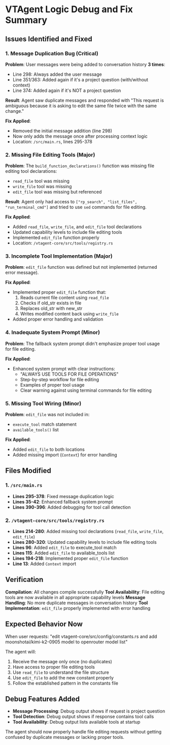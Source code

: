 # VTAgent Logic Debug and Fix Summary

## Issues Identified and Fixed

### 1. **Message Duplication Bug** (Critical)

**Problem**: User messages were being added to conversation history **3 times**:
- Line 298: Always added the user message
- Line 351/363: Added again if it's a project question (with/without context)
- Line 374: Added again if it's NOT a project question

**Result**: Agent saw duplicate messages and responded with "This request is ambiguous because it is asking to edit the same file twice with the same change."

**Fix Applied**:
- Removed the initial message addition (line 298)
- Now only adds the message once after processing context logic
- Location: `/src/main.rs`, lines 295-378

### 2. **Missing File Editing Tools** (Major)

**Problem**: The `build_function_declarations()` function was missing file editing tool declarations:
- `read_file` tool was missing
- `write_file` tool was missing
- `edit_file` tool was missing but referenced

**Result**: Agent only had access to `["rp_search", "list_files", "run_terminal_cmd"]` and tried to use `sed` commands for file editing.

**Fix Applied**:
- Added `read_file`, `write_file`, and `edit_file` tool declarations
- Updated capability levels to include file editing tools
- Implemented `edit_file` function properly
- Location: `/vtagent-core/src/tools/registry.rs`

### 3. **Incomplete Tool Implementation** (Major)

**Problem**: `edit_file` function was defined but not implemented (returned error message).

**Fix Applied**:
- Implemented proper `edit_file` function that:
  1. Reads current file content using `read_file`
  2. Checks if old_str exists in file
  3. Replaces old_str with new_str
  4. Writes modified content back using `write_file`
- Added proper error handling and validation

### 4. **Inadequate System Prompt** (Minor)

**Problem**: The fallback system prompt didn't emphasize proper tool usage for file editing.

**Fix Applied**:
- Enhanced system prompt with clear instructions:
  - "ALWAYS USE TOOLS FOR FILE OPERATIONS"
  - Step-by-step workflow for file editing
  - Examples of proper tool usage
  - Clear warning against using terminal commands for file editing

### 5. **Missing Tool Wiring** (Minor)

**Problem**: `edit_file` was not included in:
- `execute_tool` match statement
- `available_tools()` list

**Fix Applied**:
- Added `edit_file` to both locations
- Added missing import (`Context`) for error handling

## Files Modified

### 1. `/src/main.rs`
- **Lines 295-378**: Fixed message duplication logic
- **Lines 35-42**: Enhanced fallback system prompt
- **Lines 390-396**: Added debugging for tool call detection

### 2. `/vtagent-core/src/tools/registry.rs`
- **Lines 214-280**: Added missing tool declarations (`read_file`, `write_file`, `edit_file`)
- **Lines 280-320**: Updated capability levels to include file editing tools
- **Lines 96**: Added `edit_file` to execute_tool match
- **Lines 115**: Added `edit_file` to available_tools list
- **Lines 194-218**: Implemented proper `edit_file` function
- **Line 13**: Added `Context` import

## Verification

**Compilation**: All changes compile successfully
**Tool Availability**: File editing tools are now available in all appropriate capability levels
**Message Handling**: No more duplicate messages in conversation history
**Tool Implementation**: `edit_file` properly implemented with error handling

## Expected Behavior Now

When user requests: "edit vtagent-core/src/config/constants.rs and add moonshotai/kimi-k2-0905 model to openrouter model list"

The agent will:
1. Receive the message only once (no duplicates)
2. Have access to proper file editing tools
3. Use `read_file` to understand the file structure
4. Use `edit_file` to add the new constant properly
5. Follow the established pattern in the constants file

## Debug Features Added

- **Message Processing**: Debug output shows if request is project question
- **Tool Detection**: Debug output shows if response contains tool calls
- **Tool Availability**: Debug output lists available tools at startup

The agent should now properly handle file editing requests without getting confused by duplicate messages or lacking proper tools.